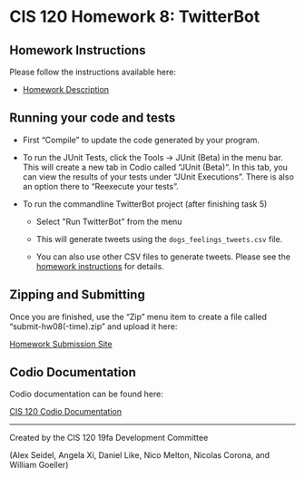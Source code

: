 # CIS 120 Homework 8: TwitterBot

## Homework Instructions

Please follow the instructions available here:

*   [Homework Description](http://www.cis.upenn.edu/~cis120/current/hw/hw08)

## Running your code and tests

*   First “Compile” to update the code generated by your program.

*   To run the JUnit Tests, click the Tools -> JUnit (Beta) in the menu bar. This will create a new tab in Codio called “JUnit (Beta)“. In this tab, you can view the results of your tests under “JUnit Executions”. There is also an option there to “Reexecute your tests”.

*   To run the commandline TwitterBot project (after finishing task 5)
  
    * Select "Run TwitterBot" from the menu
	
    * This will generate tweets using the ```dogs_feelings_tweets.csv``` file.
  
    * You can also use other CSV files to generate tweets. Please see the [homework instructions](http://www.cis.upenn.edu/~cis120/current/hw/hw08/index.html#heading_toc_j_16) for details.
	
## Zipping and Submitting

Once you are finished, use the “Zip” menu item to create a file called “submit-hw08(-time).zip” and upload it here:

[Homework Submission Site](https://fling.seas.upenn.edu/~cis120/current/admin/dashboard.html)

## Codio Documentation

Codio documentation can be found here:

[CIS 120 Codio Documentation](http://www.cis.upenn.edu/~cis120/current/codio.shtml)

*************

Created by the CIS 120 19fa Development Committee

(Alex Seidel, Angela Xi, Daniel Like, Nico Melton, Nicolas Corona, and William Goeller)
